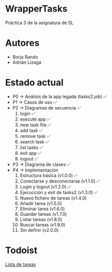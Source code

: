 # WrapperTasks
Práctica 3 de la asignatura de SL

# Autores
- Borja Rando
- Adrián Lizaga

# Estado actual
- P0 -> Análisis de la app legada (tasks2.job) :white_check_mark:
- P1 -> Casos de uso :white_check_mark:
- P2 -> Diagramas de secuencia :white_check_mark:
	1. login :white_check_mark:
	2. execute app :white_check_mark:
	3. new task file :white_check_mark:
	4. add task :white_check_mark:
	5. remove task :white_check_mark:
	6. search task :white_check_mark:
	7. list tasks :white_check_mark:
	8. exit app :white_check_mark:
	9. logout :white_check_mark:
- P3 -> Diagrama de clases :white_check_mark:
- P4 -> Implementación
    1. Estructura básica (v1.0.0) :white_check_mark:
    2. Conectarse y desconectarse (v1.1.0) :white_check_mark:
    3. Login y logout (v1.2.0) :white_check_mark:
    4. Ejecucción y exit de tasks2 (v1.3.0) :white_check_mark:
    5. Nuevo fichero de tareas (v1.4.0)
    6. Añadir tarea (v1.5.0)
    7. Eliminar tarea (v1.6.0)
    8. Guardar tareas (v1.7.0)
    9. Listar tareas (v1.8.0)
    10. Buscar tareas (v1.9.0)
    11. Sin definir (v2.0.0)
    
# Todoist
[Lista de tareas](https://todoist.com/app/#project%2F2250526740)